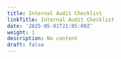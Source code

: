 ```yaml
---
title: Internal Audit Checklist
linkTitle: Internal Audit Checklist
date: '2025-05-01T21:05:00Z'
weight: 1
description: No content
draft: false
---
```


